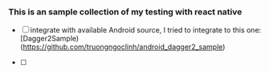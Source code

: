 ### This is an sample collection of my testing with react native

- [ ] integrate with available Android source, I tried to integrate to this one: [Dagger2Sample)(https://github.com/truongngoclinh/android_dagger2_sample)

- [ ]


